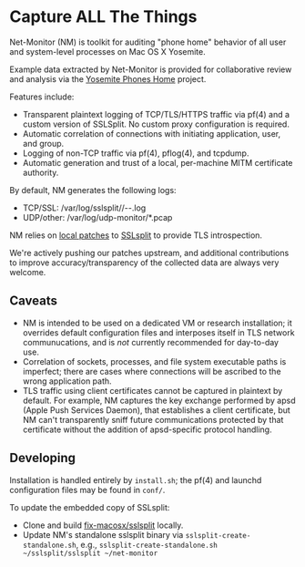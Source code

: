 # Capture ALL The Things

Net-Monitor (NM) is toolkit for auditing "phone home" behavior of all user and
system-level processes on Mac OS X Yosemite.

Example data extracted by Net-Monitor is provided for collaborative review
and analysis via the [Yosemite Phones Home](https://github.com/fix-macosx/yosemite-phones-home)
project.

Features include:

* Transparent plaintext logging of TCP/TLS/HTTPS traffic via pf(4) and a custom version of SSLSplit. No custom proxy configuration is required.
* Automatic correlation of connections with initiating application, user, and group.
* Logging of non-TCP traffic via pf(4), pflog(4), and tcpdump.
* Automatic generation and trust of a local, per-machine MITM certificate authority.

By default, NM generates the following logs:

* TCP/SSL: /var/log/sslsplit/<application path>/<time>-<src>-<dest>.log
* UDP/other: /var/log/udp-monitor/\*.pcap

NM relies on [local patches](https://github.com/fix-macosx/sslsplit) to
[SSLsplit](http://www.roe.ch/SSLsplit) to provide TLS introspection.

We're actively pushing our patches upstream, and additional contributions
to improve accuracy/transparency of the collected data are always
very welcome.

## Caveats

* NM is intended to be used on a dedicated VM or research installation; it
overrides default configuration files and interposes itself in TLS network communucations,
and is *not* currently recommended for day-to-day use.
* Correlation of sockets, processes, and file system executable paths is imperfect; there
are cases where connections will be ascribed to the wrong application path.
* TLS traffic using client certificates cannot be captured in plaintext by default. For
example, NM captures the key exchange performed by apsd (Apple Push Services Daemon),
that establishes a client certificate, but NM can't transparently sniff future communications
protected by that certificate without the addition of apsd-specific protocol handling.

## Developing

Installation is handled entirely by `install.sh`; the pf(4) and launchd configuration files
may be found in `conf/`.

To update the embedded copy of SSLsplit:

* Clone and build [fix-macosx/sslsplit](https://github.com/fix-macosx/sslsplit) locally.
* Update NM's standalone sslsplit binary via `sslsplit-create-standalone.sh`, e.g., `sslsplit-create-standalone.sh ~/sslsplit/sslsplit ~/net-monitor`
